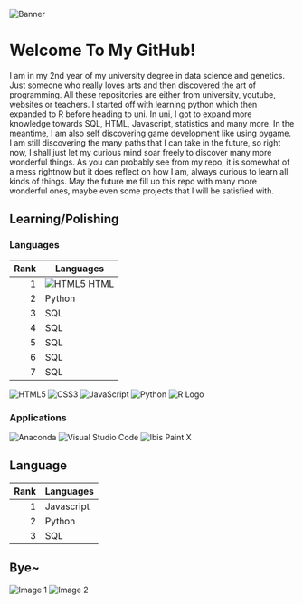 ![Banner](https://media.giphy.com/media/gMirGc1JyjoyY/giphy.gif)

# Welcome To My GitHub! 

I am in my 2nd year of my university degree in data science and genetics. Just someone who really loves arts and then discovered the art of programming. All these repositories are either from university, youtube, websites or teachers. I started off with learning python which then expanded to R before heading to uni. In uni, I got to expand more knowledge towards SQL, HTML, Javascript, statistics and many more. In the meantime, I am also self discovering game development like using pygame. I am still discovering the many paths that I can take in the future, so right now, I shall just let my curious mind soar freely to discover many more wonderful things. As you can probably see from my repo, it is somewhat of a mess rightnow but it does reflect on how I am, always curious to learn all kinds of things. May the future me fill up this repo with many more wonderful ones, maybe even some projects that I will be satisfied with.

## Learning/Polishing

### Languages
| Rank | Languages |
|-----:|-----------|
|     1| ![HTML5](https://img.icons8.com/dusk/64/html-5.png) HTML|
|     2| Python    |
|     3| SQL       |
|     4| SQL       |
|     5| SQL       |
|     6| SQL       |
|     7| SQL       |
![HTML5](https://img.icons8.com/dusk/64/html-5.png)
![CSS3](https://img.icons8.com/dusk/64/css3.png)
![JavaScript](https://img.icons8.com/dusk/64/javascript-logo.png)
![Python](https://img.icons8.com/dusk/64/python.png)
![R Logo](https://img.icons8.com/dusk/64/registered-trademark.png)

### Applications
![Anaconda](https://img.icons8.com/dusk/64/anaconda.png)
![Visual Studio Code](https://img.icons8.com/dusk/64/visual-studio-code-2019.png)
![Ibis Paint X](https://img.icons8.com/dusk/64/ibis-paint-x.png)

## Language

| Rank | Languages |
|-----:|-----------|
|     1| Javascript|
|     2| Python    |
|     3| SQL       |

## Bye~

![Image 1](https://media.giphy.com/media/ramBbsu5kGc8AJHd1h/giphy.gif)
![Image 2](https://media.giphy.com/media/2xu5zpSV3oqKcCSZ49/giphy.gif)
